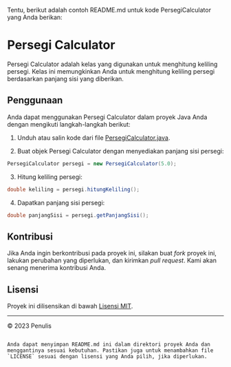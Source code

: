 Tentu, berikut adalah contoh README.md untuk kode PersegiCalculator yang Anda berikan:


# Persegi Calculator

Persegi Calculator adalah kelas yang digunakan untuk menghitung keliling persegi. Kelas ini memungkinkan Anda untuk menghitung keliling persegi berdasarkan panjang sisi yang diberikan.

## Penggunaan

Anda dapat menggunakan Persegi Calculator dalam proyek Java Anda dengan mengikuti langkah-langkah berikut:

1. Unduh atau salin kode dari file [PersegiCalculator.java](PersegiCalculator.java).

2. Buat objek Persegi Calculator dengan menyediakan panjang sisi persegi:

```java
PersegiCalculator persegi = new PersegiCalculator(5.0);
```

3. Hitung keliling persegi:

```java
double keliling = persegi.hitungKeliling();
```

4. Dapatkan panjang sisi persegi:

```java
double panjangSisi = persegi.getPanjangSisi();
```

## Kontribusi

Jika Anda ingin berkontribusi pada proyek ini, silakan buat _fork_ proyek ini, lakukan perubahan yang diperlukan, dan kirimkan _pull request_. Kami akan senang menerima kontribusi Anda.

## Lisensi

Proyek ini dilisensikan di bawah [Lisensi MIT](LICENSE).

---
© 2023 Penulis
```

Anda dapat menyimpan README.md ini dalam direktori proyek Anda dan menggantinya sesuai kebutuhan. Pastikan juga untuk menambahkan file `LICENSE` sesuai dengan lisensi yang Anda pilih, jika diperlukan.
